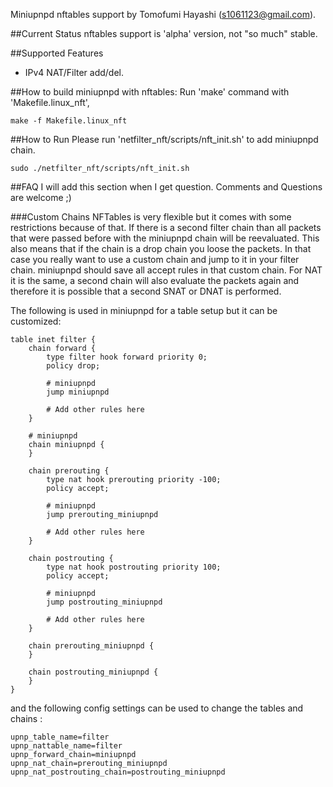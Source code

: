 Miniupnpd nftables support by Tomofumi Hayashi (s1061123@gmail.com).

##Current Status
nftables support is 'alpha' version, not "so much" stable.

##Supported Features
- IPv4 NAT/Filter add/del.

##How to build miniupnpd with nftables:
Run 'make' command with 'Makefile.linux_nft',

`make -f Makefile.linux_nft`

##How to Run
Please run 'netfilter_nft/scripts/nft_init.sh' to add miniupnpd chain.

`sudo ./netfilter_nft/scripts/nft_init.sh`

##FAQ
I will add this section when I get question.
Comments and Questions are welcome ;)

###Custom Chains
NFTables is very flexible but it comes with some restrictions because of that. If there is a second filter chain than all packets that were passed before with the miniupnpd chain will be reevaluated. This also means that if the chain is a drop chain you loose the packets. In that case you really want to use a custom chain and jump to it in your filter chain. miniupnpd should save all accept rules in that custom chain.
For NAT it is the same, a second chain will also evaluate the packets again and therefore it is possible that a second SNAT or DNAT is performed.

The following is used in miniupnpd for a table setup but it can be customized:

    table inet filter {
        chain forward {
            type filter hook forward priority 0;
            policy drop;

            # miniupnpd
            jump miniupnpd

            # Add other rules here
        }

        # miniupnpd
        chain miniupnpd {
        }

        chain prerouting {
            type nat hook prerouting priority -100;
            policy accept;

            # miniupnpd
            jump prerouting_miniupnpd

            # Add other rules here
        }

        chain postrouting {
            type nat hook postrouting priority 100;
            policy accept;

            # miniupnpd
            jump postrouting_miniupnpd

            # Add other rules here
        }

        chain prerouting_miniupnpd {
        }

        chain postrouting_miniupnpd {
        }
    }

and the following config settings can be used to change the tables and chains :

    upnp_table_name=filter
    upnp_nattable_name=filter
    upnp_forward_chain=miniupnpd
    upnp_nat_chain=prerouting_miniupnpd
    upnp_nat_postrouting_chain=postrouting_miniupnpd
